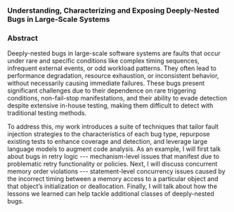 ### Understanding, Characterizing and Exposing Deeply-Nested Bugs in Large-Scale Systems
        
### Abstract

Deeply-nested bugs in large-scale software systems are faults that occur under rare and specific conditions like complex timing sequences, infrequent external events, or odd workload patterns. They often lead to performance degradation, resource exhaustion, or inconsistent behavior, without necessarily causing immediate failures. These bugs present significant challenges due to their dependence on rare triggering conditions, non-fail-stop manifestations, and their ability to evade detection despite extensive in-house testing, making them difficult to detect with traditional testing methods.

To address this, my work introduces a suite of techniques that tailor fault injection strategies to the characteristics of each bug type, repurpose existing tests to enhance coverage and detection, and leverage large language models to augment code analysis. As an example, I will first talk about bugs in retry logic --- mechanism-level issues that manifest due to problematic retry functionality or policies. Next, I will discuss concurrent memory order violations --- statement-level concurrency issues caused by the incorrect timing between a memory access to a particular object and that object’s initialization or deallocation. Finally, I will talk about how the lessons we learned can help tackle additional classes of deeply-nested bugs.
